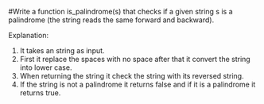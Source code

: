 #Write a function is_palindrome(s) that checks if a given string s is a palindrome (the string reads the same forward and backward).


Explanation:

1. It takes an string as input.
2. First it replace the spaces with no space after that it convert the string into lower case.
3. When returning the string it check the string with its reversed string. 
4. If the string is not a palindrome it returns false and if it is a palindrome it returns true.